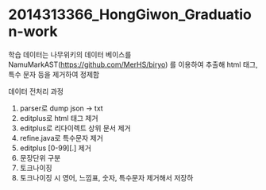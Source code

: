 # 2014313366_HongGiwon_Graduation-work

학습 데이터는 나무위키의 데이터 베이스를 NamuMarkAST(https://github.com/MerHS/biryo)
를 이용하여 추출해 html 태그, 특수 문자 등을 제거하여 정제함

데이터 전처리 과정

1. parser로 dump json -> txt
2. editplus로 html 태그 제거
3. editplus로 리다이렉트 상위 문서 제거
4. refine.java로 특수문자 제거
5. editplus [0-99][.] 제거
6. 문장단위 구분
7. 토크나이징
8. 토크나이징 시 영어, 느낌표, 숫자, 특수문자 제거해서 저장하
